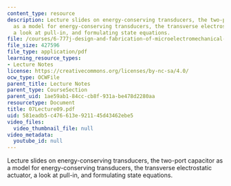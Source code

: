 ```yaml
---
content_type: resource
description: Lecture slides on energy-conserving transducers, the two-port capacitor
  as a model for energy-conserving transducers, the transverse electrostatic actuator,
  a look at pull-in, and formulating state equations.
file: /courses/6-777j-design-and-fabrication-of-microelectromechanical-devices-spring-2007/581eadb5c476613e921145d43462ebe5_07Lecture09.pdf
file_size: 427596
file_type: application/pdf
learning_resource_types:
- Lecture Notes
license: https://creativecommons.org/licenses/by-nc-sa/4.0/
ocw_type: OCWFile
parent_title: Lecture Notes
parent_type: CourseSection
parent_uid: 1ae59ab1-84cc-cb8f-931a-be478d2280aa
resourcetype: Document
title: 07Lecture09.pdf
uid: 581eadb5-c476-613e-9211-45d43462ebe5
video_files:
  video_thumbnail_file: null
video_metadata:
  youtube_id: null
---
```

Lecture slides on energy-conserving transducers, the two-port capacitor as a model for energy-conserving transducers, the transverse electrostatic actuator, a look at pull-in, and formulating state equations.